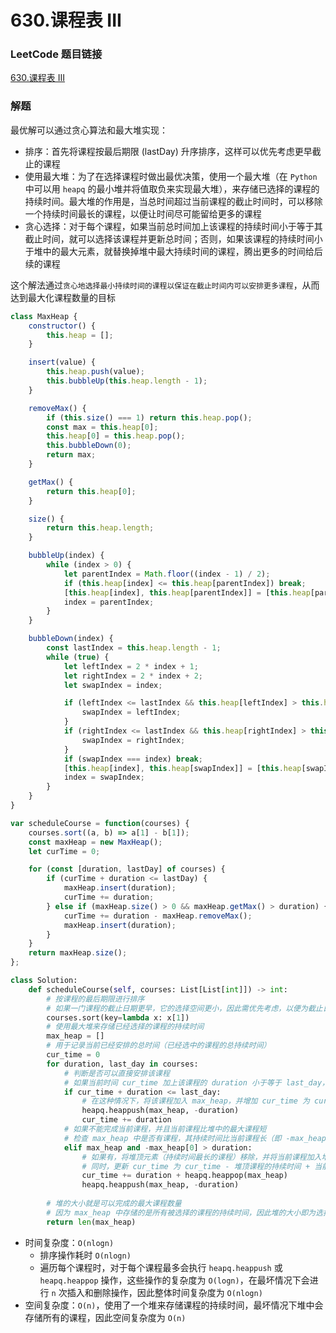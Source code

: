 # 630.课程表 III

### LeetCode 题目链接

[630.课程表 III](https://leetcode.cn/problems/course-schedule-iii/)

### 解题

最优解可以通过贪心算法和最大堆实现：
- 排序：首先将课程按最后期限 (lastDay) 升序排序，这样可以优先考虑更早截止的课程
- 使用最大堆：为了在选择课程时做出最优决策，使用一个最大堆（在 `Python` 中可以用 `heapq` 的最小堆并将值取负来实现最大堆），来存储已选择的课程的持续时间。最大堆的作用是，当总时间超过当前课程的截止时间时，可以移除一个持续时间最长的课程，以便让时间尽可能留给更多的课程
- 贪心选择：对于每个课程，如果当前总时间加上该课程的持续时间小于等于其截止时间，就可以选择该课程并更新总时间；否则，如果该课程的持续时间小于堆中的最大元素，就替换掉堆中最大持续时间的课程，腾出更多的时间给后续的课程

这个解法通过`贪心地选择最小持续时间的课程以保证在截止时间内可以安排更多课程`，从而达到最大化课程数量的目标

```js
class MaxHeap {
    constructor() {
        this.heap = [];
    }

    insert(value) {
        this.heap.push(value);
        this.bubbleUp(this.heap.length - 1);
    }

    removeMax() {
        if (this.size() === 1) return this.heap.pop();
        const max = this.heap[0];
        this.heap[0] = this.heap.pop();
        this.bubbleDown(0);
        return max;
    }

    getMax() {
        return this.heap[0];
    }

    size() {
        return this.heap.length;
    }

    bubbleUp(index) {
        while (index > 0) {
            let parentIndex = Math.floor((index - 1) / 2);
            if (this.heap[index] <= this.heap[parentIndex]) break;
            [this.heap[index], this.heap[parentIndex]] = [this.heap[parentIndex], this.heap[index]];
            index = parentIndex;
        }
    }

    bubbleDown(index) {
        const lastIndex = this.heap.length - 1;
        while (true) {
            let leftIndex = 2 * index + 1;
            let rightIndex = 2 * index + 2;
            let swapIndex = index;

            if (leftIndex <= lastIndex && this.heap[leftIndex] > this.heap[swapIndex]) {
                swapIndex = leftIndex;
            }
            if (rightIndex <= lastIndex && this.heap[rightIndex] > this.heap[swapIndex]) {
                swapIndex = rightIndex;
            }
            if (swapIndex === index) break;
            [this.heap[index], this.heap[swapIndex]] = [this.heap[swapIndex], this.heap[index]];
            index = swapIndex;
        }
    }
}

var scheduleCourse = function(courses) {
    courses.sort((a, b) => a[1] - b[1]);
    const maxHeap = new MaxHeap();
    let curTime = 0;

    for (const [duration, lastDay] of courses) {
        if (curTime + duration <= lastDay) {
            maxHeap.insert(duration);
            curTime += duration;
        } else if (maxHeap.size() > 0 && maxHeap.getMax() > duration) {
            curTime += duration - maxHeap.removeMax();
            maxHeap.insert(duration);
        }
    }
    return maxHeap.size();
};
```
```python
class Solution:
    def scheduleCourse(self, courses: List[List[int]]) -> int:
        # 按课程的最后期限进行排序
        # 如果一门课程的截止日期更早，它的选择空间更小，因此需优先考虑，以便为截止日期较晚的课程留出空间
        courses.sort(key=lambda x: x[1])
        # 使用最大堆来存储已经选择的课程的持续时间
        max_heap = []
        # 用于记录当前已经安排的总时间（已经选中的课程的总持续时间）
        cur_time = 0
        for duration, last_day in courses:
            # 判断是否可以直接安排该课程
            # 如果当前时间 cur_time 加上该课程的 duration 小于等于 last_day，说明可以在最后期限内完成这门课程
            if cur_time + duration <= last_day:
                # 在这种情况下，将该课程加入 max_heap，并增加 cur_time 为 cur_time + duration
                heapq.heappush(max_heap, -duration)
                cur_time += duration
            # 如果不能完成当前课程，并且当前课程比堆中的最大课程短
            # 检查 max_heap 中是否有课程，其持续时间比当前课程长（即 -max_heap[0] > duration）
            elif max_heap and -max_heap[0] > duration:
                # 如果有，将堆顶元素（持续时间最长的课程）移除，并将当前课程加入堆
                # 同时，更新 cur_time 为 cur_time - 堆顶课程的持续时间 + 当前课程的持续时间。这样做的目的是将持续时间较长的课程替换为较短的课程，以便在最后期限内完成更多的课程
                cur_time += duration + heapq.heappop(max_heap)
                heapq.heappush(max_heap, -duration)
        
        # 堆的大小就是可以完成的最大课程数量
        # 因为 max_heap 中存储的是所有被选择的课程的持续时间，因此堆的大小即为选择的课程数
        return len(max_heap)
```
- 时间复杂度：`O(nlogn)`
  - 排序操作耗时 `O(nlogn)`
  - 遍历每个课程时，对于每个课程最多会执行 `heapq.heappush` 或 `heapq.heappop` 操作，这些操作的复杂度为 `O(logn)`，在最坏情况下会进行 `n` 次插入和删除操作，因此整体时间复杂度为 `O(nlogn)`
- 空间复杂度：`O(n)`，使用了一个堆来存储课程的持续时间，最坏情况下堆中会存储所有的课程，因此空间复杂度为 `O(n)`